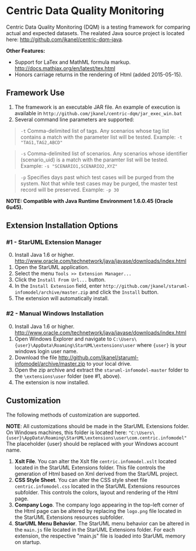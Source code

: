 # Centric Data Quality Monitoring

Centric Data Quality Monitoring (DQM) is a  testing framework for comparing actual and expected datasets. The realated Java source project is located here: http://github.com/jkanel/centric-dqm-java.

**Other Features:**
* Support for LaTex and MathML formula markup. http://docs.mathjax.org/en/latest/tex.html
* Honors carriage returns in the rendering of Html (added 2015-05-15).

## Framework Use
1. The framework is an executable JAR file.  An example of execution is available in ```http://github.com/jkanel/centric-dqm/jar_exec_win.bat```
2. Several command line parameters are supported:

> ```-t``` Comma-delimited list of tags.  Any scenarios whose tag list contains a match with the parameter list will be tested. Example: ```-t "TAG1,TAG2,ABCD"```

> ```-s``` Comma-delimited list of scenarios.  Any scenarios whose identifier (scenario_uid) is a match with the paramter list will be tested.  Example: ```-s "SCENARIO1,SCENARIO2,XYZ"```

> ```-p``` Specifies days past which test cases will be purged from the system.  Not that while test cases may be purged, the master test record will be preserved. Example: ```-p 30```

**NOTE: Compatible with Java Runtime Environment 1.6.0.45 (Oracle 6u45).**

## Extension Installation Options
### #1 - StarUML Extension Manager
0. Install Java 1.6 or higher. http://www.oracle.com/technetwork/java/javase/downloads/index.html
1. Open the StarUML application.
2. Select the menu ```Tools >> Extension Manager...```
3. Click the ```Install From Url...``` button.
4. In the ```Install Extension``` field, enter ```http://github.com/jkanel/staruml-infomodel/archive/master.zip``` and click the ```Install``` button.
5. The extension will automatically install.

### #2 - Manual Windows Installation
0. Install Java 1.6 or higher. http://www.oracle.com/technetwork/java/javase/downloads/index.html
1. Open Windows Explorer and navigate to ```C:\Users\{user}\AppData\Roaming\StarUML\extensions\user``` where ```{user}``` is your windows login user name.
2. Download the file http://github.com/jkanel/staruml-infomodel/archive/master.zip to your local drive.
3. Open the zip archive and extract the ```staruml-infomodel-master``` folder to the ```\extensions\user``` folder (see #1, above).
4. The extension is now installed.

## Customization
The following methods of customization are supported.

**NOTE**: All customizations should be made in the StarUML Extensions folder.  On Windows machines, this folder is located here:
     ```"C:\Users\{user}\AppData\Roaming\StarUML\extensions\user\com.centric.infomodel"```
The placeholder {user} should be replaced with your Windows account name.

1. **Xslt File**. You can alter the Xslt file ```centric.infomodel.xslt``` located located in the StarUML Extensions folder.  This file controls the generation of Html based on Xml derived from the StarUML project.
2. **CSS Style Sheet**. You can alter the CSS style sheet file ```centric.infomodel.css``` located in the StarUML Extensions resources subfolder.  This controls the colors, layout and rendering of the Html page.
3. **Company Logo**. The company logo appearing in the top-left corner of the Html page can be altered by replacing the ```logo.png``` file located in the StarUML Extensions resources subfolder. 
4. **StarUML Menu Behavior**.  The StarUML menu behavior can be altered in the ```main.js``` file located in the StarUML Extensions folder.  For each extension, the respective "main.js" file is loaded into StarUML memory on startup.


